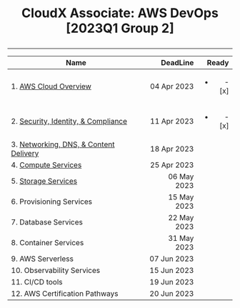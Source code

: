 # <p align=center>CloudX Associate: AWS DevOps [2023Q1 Group 2]</p>   
***  
Name | DeadLine | Ready  
------------ | ---------: | ------------:
1\. [AWS Cloud Overview](https://github.com/W1ckedS1ck/EpamLearning/tree/main/1.AWSCloudOverview#readme) | 04 Apr 2023 | <ul><li>- [x] </li><ul>
2\. [Security, Identity, & Compliance](https://github.com/W1ckedS1ck/EpamLearning/tree/main/2.Security,Identity,&Compliance) | 11 Apr 2023 | <ul><li>- [x] </li><ul>
3\. [Networking, DNS, & Content Delivery](https://github.com/W1ckedS1ck/EpamLearning/tree/main/3.Networking%2CDNS%2C%26ContentDelivery) | 18 Apr 2023
4\. [Compute Services](https://github.com/W1ckedS1ck/EpamLearning/tree/main/4.ComputeServices) | 25 Apr 2023
5\. [Storage Services](https://github.com/W1ckedS1ck/EpamLearning/tree/main/5.StorageServices) | 06 May 2023
6\. Provisioning Services | 15 May 2023
7\. Database Services | 22 May 2023
8\. Container Services | 31 May 2023
9\. AWS Serverless | 07 Jun 2023
10\. Observability Services | 15 Jun 2023
11\. CI/CD tools | 19 Jun 2023
12\. AWS Certification Pathways | 20 Jun 2023
